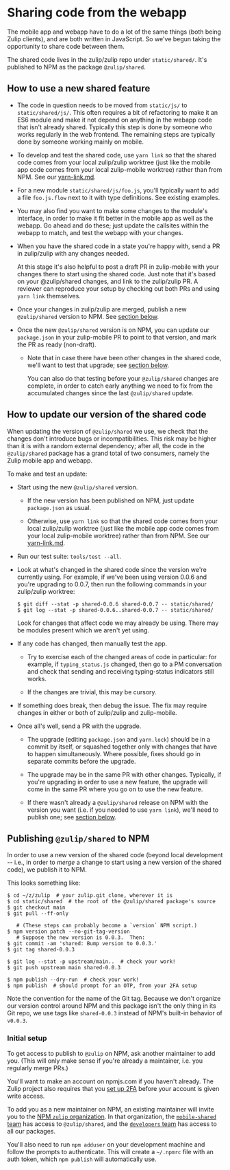 # Sharing code from the webapp

The mobile app and webapp have to do a lot of the same things (both
being Zulip clients), and are both written in JavaScript.  So we've
begun taking the opportunity to share code between them.

The shared code lives in the zulip/zulip repo under `static/shared/`.
It's published to NPM as the package `@zulip/shared`.


## How to use a new shared feature

* The code in question needs to be moved from `static/js/` to
  `static/shared/js/`.  This often requires a bit of refactoring to
  make it an ES6 module and make it not depend on anything in the
  webapp code that isn't already shared.  Typically this step is done
  by someone who works regularly in the web frontend.  The remaining
  steps are typically done by someone working mainly on mobile.

* To develop and test the shared code, use `yarn link` so that the
  shared code comes from your local zulip/zulip worktree (just like
  the mobile app code comes from your local zulip-mobile worktree)
  rather than from NPM.  See our [yarn-link.md](yarn-link.md).

* For a new module `static/shared/js/foo.js`, you'll typically want to
  add a file `foo.js.flow` next to it with type definitions.  See
  existing examples.

* You may also find you want to make some changes to the module's
  interface, in order to make it fit better in the mobile app as well
  as the webapp.  Go ahead and do these; just update the callsites
  within the webapp to match, and test the webapp with your changes.

* When you have the shared code in a state you're happy with, send a
  PR in zulip/zulip with any changes needed.

  At this stage it's also helpful to post a draft PR in zulip-mobile
  with your changes there to start using the shared code.  Just note
  that it's based on your @zulip/shared changes, and link to the
  zulip/zulip PR.  A reviewer can reproduce your setup by checking out
  both PRs and using `yarn link` themselves.

* Once your changes in zulip/zulip are merged, publish a new
  `@zulip/shared` version to NPM.  See [section below](#publish).

* Once the new `@zulip/shared` version is on NPM, you can update our
  `package.json` in your zulip-mobile PR to point to that version, and
  mark the PR as ready (non-draft).

  * Note that in case there have been other changes in the shared
    code, we'll want to test that upgrade; see [section
    below](#update).

    You can also do that testing before your `@zulip/shared` changes
    are complete, in order to catch early anything we need to fix from
    the accumulated changes since the last `@zulip/shared` update.


<div id="update" />

## How to update our version of the shared code

When updating the version of `@zulip/shared` we use, we check that the
changes don't introduce bugs or incompatibilities.  This risk may be
higher than it is with a random external dependency; after all, the
code in the `@zulip/shared` package has a grand total of two
consumers, namely the Zulip mobile app and webapp.

To make and test an update:

* Start using the new `@zulip/shared` version.

  * If the new version has been published on NPM, just update
    `package.json` as usual.

  * Otherwise, use `yarn link` so that the shared code comes from your
    local zulip/zulip worktree (just like the mobile app code comes
    from your local zulip-mobile worktree) rather than from NPM.  See
    our [yarn-link.md](yarn-link.md).

* Run our test suite: `tools/test --all`.

* Look at what's changed in the shared code since the version we're
  currently using.  For example, if we've been using version 0.0.6 and
  you're upgrading to 0.0.7, then run the following commands in your
  zulip/zulip worktree:

      $ git diff --stat -p shared-0.0.6 shared-0.0.7 -- static/shared/
      $ git log --stat -p shared-0.0.6..shared-0.0.7 -- static/shared/

  Look for changes that affect code we may already be using.  There
  may be modules present which we aren't yet using.

* If any code has changed, then manually test the app.

  * Try to exercise each of the changed areas of code in particular:
    for example, if `typing_status.js` changed, then go to a PM
    conversation and check that sending and receiving typing-status
    indicators still works.

  * If the changes are trivial, this may be cursory.

* If something does break, then debug the issue.  The fix may require
  changes in either or both of zulip/zulip and zulip-mobile.

* Once all's well, send a PR with the upgrade.

  * The upgrade (editing `package.json` and `yarn.lock`) should be in
    a commit by itself, or squashed together only with changes that
    have to happen simultaneously.  Where possible, fixes should go in
    separate commits before the upgrade.

  * The upgrade may be in the same PR with other changes.  Typically,
    if you're upgrading in order to use a new feature, the upgrade
    will come in the same PR where you go on to use the new feature.

  * If there wasn't already a `@zulip/shared` release on NPM with the
    version you want (i.e. if you needed to use `yarn link`), we'll
    need to publish one; see [section below](#publish).


<div id="publish" />

## Publishing `@zulip/shared` to NPM

In order to use a new version of the shared code (beyond local
development -- i.e., in order to *merge* a change to start using a new
version of the shared code), we publish it to NPM.

This looks something like:
```
$ cd ~/z/zulip  # your zulip.git clone, wherever it is
$ cd static/shared  # the root of the @zulip/shared package's source
$ git checkout main
$ git pull --ff-only

   # (These steps can probably become a `version` NPM script.)
$ npm version patch --no-git-tag-version
   # Suppose the new version is 0.0.3.  Then:
$ git commit -am 'shared: Bump version to 0.0.3.'
$ git tag shared-0.0.3

$ git log --stat -p upstream/main..  # check your work!
$ git push upstream main shared-0.0.3

$ npm publish --dry-run  # check your work!
$ npm publish  # should prompt for an OTP, from your 2FA setup
```

Note the convention for the name of the Git tag.  Because we don't
organize our version control around NPM and this package isn't the
only thing in its Git repo, we use tags like `shared-0.0.3` instead of
NPM's built-in behavior of `v0.0.3`.


### Initial setup

To get access to publish to `@zulip` on NPM, ask another maintainer to
add you.  (This will only make sense if you're already a maintainer,
i.e. you regularly merge PRs.)

You'll want to make an account on npmjs.com if you haven't already.
The Zulip project also requires that you [set up 2FA][npm-docs-2fa]
before your account is given write access.

[npm-docs-2fa]: https://docs.npmjs.com/configuring-two-factor-authentication

To add you as a new maintainer on NPM, an existing maintainer will
invite you to the [NPM `zulip` organization][npm-zulip-org].  In that
organization, the [`mobile-shared` team][npm-zulip-mobile-shared] has
access to `@zulip/shared`, and the [`developers`
team][npm-zulip-developers] has access to all our packages.

[npm-zulip-org]: https://www.npmjs.com/settings/zulip/members
[npm-zulip-mobile-shared]: https://www.npmjs.com/settings/zulip/teams/team/mobile-shared/users
[npm-zulip-developers]: https://www.npmjs.com/settings/zulip/teams/team/developers/users

You'll also need to run `npm adduser` on your development machine and
follow the prompts to authenticate.  This will create a `~/.npmrc`
file with an auth token, which `npm publish` will automatically use.
